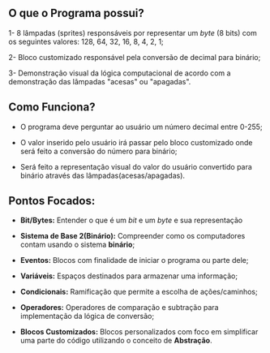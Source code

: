 
## O que o Programa possui?

1- 8 lâmpadas (sprites) responsáveis por representar um _byte_ (8 bits) com os seguintes valores: 128, 64, 32, 16, 8, 4, 2, 1;

2- Bloco customizado responsável pela conversão de decimal para binário;

3- Demonstração visual da lógica computacional de acordo com a demonstração das lâmpadas "acesas" ou "apagadas".

## Como Funciona?

- O programa deve perguntar ao usuário um número decimal entre 0-255;

- O valor inserido pelo usuário irá passar pelo bloco customizado onde será feito a conversão do número para binário;

- Será feito a representação visual do valor do usuário convertido para binário através das lâmpadas(acesas/apagadas).

## Pontos Focados:

- **Bit/Bytes:** Entender o que é um _bit_ e um _byte_ e sua representação

- **Sistema de Base 2(Binário):** Compreender como os computadores contam usando o sistema **binário**;

- **Eventos:** Blocos com finalidade de iniciar o programa ou parte dele;

- **Variáveis:** Espaços destinados para armazenar uma informação;

- **Condicionais:** Ramificação que permite a escolha de ações/caminhos;

- **Operadores:** Operadores de comparação e subtração para implementação da lógica de conversão;

- **Blocos Customizados:** Blocos personalizados com foco em simplificar uma parte do código utilizando o conceito de **Abstração**.
